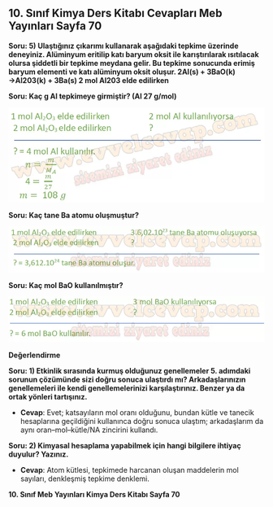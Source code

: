 ## 10. Sınıf Kimya Ders Kitabı Cevapları Meb Yayınları Sayfa 70

**Soru: 5) Ulaştığınız çıkarımı kullanarak aşağıdaki tepkime üzerinde deneyiniz. Alüminyum eritilip katı baryum oksit ile karıştırılarak ısıtılacak olursa şiddetli bir tepkime meydana gelir. Bu tepkime sonucunda erimiş baryum elementi ve katı alüminyum oksit oluşur. 2Al(s) + 3BaO(k) →Al203(k) + 3Ba(s) 2 mol Al203 elde edilirken**

**Soru: Kaç g Al tepkimeye girmiştir? (Al 27 g/mol)**

![](./image1.webp)

**Soru: Kaç tane Ba atomu oluşmuştur?**

![](./image2.webp)

**Soru: Kaç mol BaO kullanılmıştır?**

![](./image3.webp)

**Değerlendirme**

**Soru: 1) Etkinlik sırasında kurmuş olduğunuz genellemeler 5. adımdaki sorunun çözümünde sizi doğru sonuca ulaştırdı mı? Arkadaşlarınızın genellemeleri ile kendi genellemelerinizi karşılaştırınız. Benzer ya da ortak yönleri tartışınız.**

* **Cevap**: Evet; katsayıların mol oranı olduğunu, bundan kütle ve tanecik hesaplarına geçildiğini kullanınca doğru sonuca ulaştım; arkadaşlarım da aynı oran–mol–kütle/NA zincirini kullandı.

**Soru: 2) Kimyasal hesaplama yapabilmek için hangi bilgilere ihtiyaç duyulur? Yazınız.**

* **Cevap**: Atom kütlesi, tepkimede harcanan oluşan maddelerin mol sayıları, denkleşmiş tepkime denklemi.

**10. Sınıf Meb Yayınları Kimya Ders Kitabı Sayfa 70**